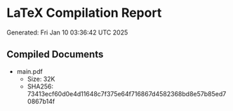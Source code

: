 # LaTeX Compilation Report
Generated: Fri Jan 10 03:36:42 UTC 2025
## Compiled Documents
- main.pdf
  - Size: 32K
  - SHA256: 73413ecf60d0e4d11648c7f375e64f716867d4582368bd8e57b85ed70867b14f
